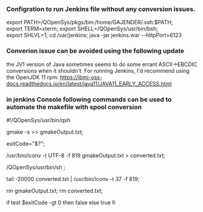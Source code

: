
### Configration to run Jenkins file without any conversion issues. 

export PATH=/QOpenSys/pkgs/bin:/home/GAJENDER/.ssh:$PATH;
export TERM=xterm;
export SHELL=/QOpenSys/usr/bin/bsh;
export SHLVL=1;
cd /var/jenkins;
java -jar jenkins.war --httpPort=6123

### Converion issue can be avoided using the following update 

the JV1 version of Java sometimes seems to do some errant ASCII->EBCDIC conversions when it shouldn't. 
For running Jenkins, I'd recommend using the OpenJDK 11 rpm: https://ibmi-oss-docs.readthedocs.io/en/latest/java11/JAVA11_EARLY_ACCESS.html

### in jenkins Console following commands can be used to automate the makefile with spool conversion 

#!/QOpenSys/usr/bin/qsh

gmake -s >> gmakeOutput.txt;

exitCode="$?";

/usr/bin/iconv -t UTF-8 -f 819 gmakeOutput.txt > converted.txt;

/QOpenSys/usr/bin/sh ;

tail -20000 converted.txt | /usr/bin/iconv -t 37 -f 819;

rm gmakeOutput.txt;
rm converted.txt;

if test $exitCode -gt 0
then
	false
else
	true
fi
